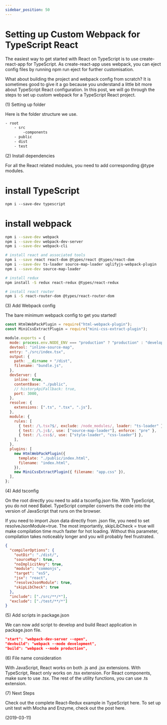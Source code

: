 ```yaml
---
sidebar_position: 50
---
```


# Setting up Custom Webpack for TypeScript React

The easiest way to get started with React on TypeScript is to use create-react-app for TypeScript. As create-react-app uses webpack, you can eject config files by running npm run eject for further customisation.

What about building the project and webpack config from scratch? It is sometimes good to give it a go because you understand a little bit more about TypeScript React configuration. In this post, we will go through the steps to set up custom webpack for a TypeScript React project.

(1) Setting up folder

Here is the folder structure we use.

```bash
- root
    - src
        -components
    - public
    - dist
    - test
```

(2) Install dependencies

For all the React related modules, you need to add corresponding @type modules.

# install TypeScript

`npm i --save-dev typescript`

# install webpack

```bash
npm i --save-dev webpack
npm i --save-dev webpack-dev-server
npm i --save-dev webpack-cli

# install react and associated tools
npm i --save react react-dom @types/react @types/react-dom
npm i --save-dev ts-loader source-map-loader uglifyjs-webpack-plugin
npm i --save-dev source-map-loader

# install redux
npm install -S redux react-redux @types/react-redux

# install react router
npm i -S react-router-dom @types/react-router-dom
```

(3) Add Webpack config

The bare minimum webpack config to get you started!

```js
const HtmlWebPackPlugin = require("html-webpack-plugin");
const MiniCssExtractPlugin = require("mini-css-extract-plugin");

module.exports = {
  mode: process.env.NODE_ENV === "production" ? "production" : "development",
  devtool: "inline-source-map",
  entry: "./src/index.tsx",
  output: {
    path: __dirname + "/dist",
    filename: "bundle.js",
  },
  devServer: {
    inline: true,
    contentBase: "./public",
    // historyApiFallback: true,
    port: 3000,
  },
  resolve: {
    extensions: [".ts", ".tsx", ".js"],
  },
  module: {
    rules: [
      { test: /\.tsx?$/, exclude: /node_modules/, loader: "ts-loader" },
      { test: /\.js$/, use: ["source-map-loader"], enforce: "pre" },
      { test: /\.css$/, use: ["style-loader", "css-loader"] },
    ],
  },
  plugins: [
    new HtmlWebPackPlugin({
      template: "./public/index.html",
      filename: "index.html",
    }),
    new MiniCssExtractPlugin({ filename: "app.css" }),
  ],
};
```

(4) Add tsconfig

On the root directly you need to add a tsconfig.json file. With TypeScript, you do not need Babel. TypeScript compiler converts the code into the version of JavaScript that runs on the browser.

If you need to import Json data directly from .json file, you need to set resolveJsonModule=true. The most importantly, skipLibCheck = true will make compilation time much faster for hot loading. Without this parameter, compilation takes noticeably longer and you will probably feel frustrated.

```json
{
  "compilerOptions": {
    "outDir": "./dist/",
    "sourceMap": true,
    "noImplicitAny": true,
    "module": "commonjs",
    "target": "es5",
    "jsx": "react",
    "resolveJsonModule": true,
    "skipLibCheck": true
  },
  "include": ["./src/**/*"],
  "exclude": ["./test/**/*"]
}
```

(5) Add scripts in package.json

We can now add script to develop and build React application in package.json file.

```json
"start": "webpack-dev-server --open",
"devbuild": "webpack --mode development",
"build": "webpack --mode production",
```

(6) File name consideration

With JavaScript, React works on both .js and .jsx extensions. With TypeScript, React only works on .tsx extension. For React components, make sure to use .tsx. The rest of the utility functions, you can use .ts extension.

(7) Next Steps

Check out the complete React-Redux example in TypeScript here. To set up unit test with Mocha and Enzyme, check out the post here.

(2019-03-11)
